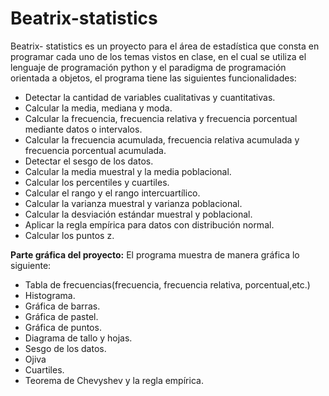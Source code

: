 # Beatrix-statistics

Beatrix- statistics es un proyecto para el área de estadística que consta en programar cada uno de los temas vistos en clase, en el cual se utiliza el lenguaje de programación python y el paradigma de programación orientada a objetos, el programa tiene las siguientes funcionalidades: 


- Detectar la cantidad de variables cualitativas y cuantitativas.
- Calcular la media, mediana y moda.
- Calcular la frecuencia, frecuencia relativa y frecuencia porcentual mediante datos o intervalos.
- Calcular la frecuencia acumulada,  frecuencia relativa acumulada y frecuencia porcentual acumulada.
- Detectar el sesgo de los datos.
- Calcular la media muestral y la media poblacional.
- Calcular los percentiles y cuartiles.
- Calcular el rango y el rango intercuartílico.
- Calcular la varianza muestral y varianza poblacional.
- Calcular la desviación estándar muestral y poblacional.
- Aplicar la regla empírica para datos con distribución normal.
- Calcular los puntos z.

**Parte gráfica del proyecto:**
El programa muestra de manera gráfica lo siguiente:

- Tabla de frecuencias(frecuencia, frecuencia relativa, porcentual,etc.)
- Histograma.
- Gráfica de barras.
- Gráfica de pastel.
- Gráfica de puntos.
- Diagrama de tallo y hojas.
- Sesgo de los datos.
- Ojiva
- Cuartiles.
- Teorema de Chevyshev y la regla empírica.

